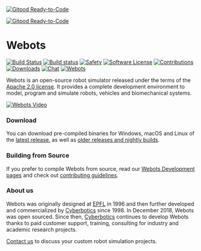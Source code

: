[![Gitpod Ready-to-Code](https://img.shields.io/badge/Gitpod-Ready--to--Code-blue?logo=gitpod)](https://gitpod.io/#https://github.com/cyberbotics/webots) 

[![Gitpod Ready-to-Code](https://img.shields.io/badge/Gitpod-Ready--to--Code-blue?logo=gitpod)](https://gitpod.io/#https://github.com/cyberbotics/webots) 

# Webots

[![Build Status](https://travis-ci.com/cyberbotics/webots.svg?branch=master)](https://travis-ci.com/cyberbotics/webots)
[![Build status](https://ci.appveyor.com/api/projects/status/8e784doc5sye7c41?svg=true)](https://ci.appveyor.com/project/omichel/webots)
[![Safety](https://img.shields.io/badge/safety-secure-brightgreen.svg)](https://app.gitguardian.com)
[![Software License](https://img.shields.io/badge/license-Apache--2.0-brightgreen.svg)](LICENSE)
[![Contributions](https://img.shields.io/github/commit-activity/m/cyberbotics/webots.svg?color=%09%2346c018)](https://github.com/cyberbotics/webots/graphs/commit-activity)
[![Downloads](https://img.shields.io/github/downloads/cyberbotics/webots/total.svg)](https://www.somsubhra.com/github-release-stats/?username=cyberbotics&repository=webots)
[![Chat](https://img.shields.io/discord/565154702715518986)](https://discordapp.com/invite/nTWbN9m)
[![Webots](https://snapcraft.io/webots/badge.svg)](https://snapcraft.io/webots)

Webots is an open-source robot simulator released under the terms of the [Apache 2.0 license](LICENSE).
It provides a complete development environment to model, program and simulate robots, vehicles and biomechanical systems.

[![Webots Video](https://img.youtube.com/vi/O7U3sX_ubGc/0.jpg)](https://www.youtube.com/watch?v=O7U3sX_ubGc)

### Download

You can download pre-compiled binaries for Windows, macOS and Linux of the [latest release](https://github.com/cyberbotics/webots/releases/latest), as well as [older releases and nightly builds](https://github.com/cyberbotics/webots/releases).

### Building from Source

If you prefer to compile Webots from source, read our [Webots Development pages](https://github.com/cyberbotics/webots/wiki#installation-of-the-webots-development-environment) and check out [contributing guidelines](CONTRIBUTING.md).

### About us

Webots was originally designed at [EPFL](https://epfl.ch) in 1996 and then further developed and commercialized by [Cyberbotics](https://cyberbotics.com) since 1998. In December 2018, Webots was open sourced. Since then, [Cyberbotics](https://cyberbotics.com) continues to develop Webots thanks to paid customer support, training, consulting for industry and academic research projects.

[Contact us](mailto:info@cyberbotics.com) to discuss your custom robot simulation projects.
